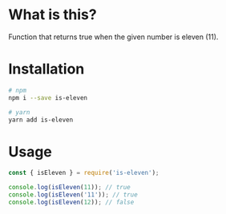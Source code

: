 # What is this?

Function that returns true when the given number is eleven (11).

# Installation

```bash
# npm
npm i --save is-eleven

# yarn
yarn add is-eleven
```

# Usage

```js
const { isEleven } = require('is-eleven');

console.log(isEleven(11)); // true
console.log(isEleven('11')); // true
console.log(isEleven(12)); // false
```

